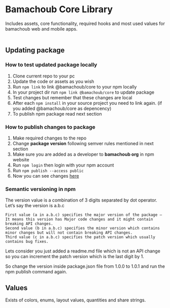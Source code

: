 # Bamachoub Core Library

Includes assets, core functionality, required hooks and most used values for bamachoub web and mobile apps.  
<br/>


## Updating package

### How to test updated package locally

1. Clone current repo to your pc
2. Update the code or assets as you wish
3. Run ```npm link``` to link @bamachoub/core to your npm locally
4. In your project dir run ```npm link @bamachoub/core``` to update package
5. Test changes but remember that these changes are local 
6. After each ```npm install``` in your source project you need to link again. (if you added @bamachoub/core as depencency)
7. To publish npm package read next section


### How to publish changes to package

1. Make required changes to the repo
2. Change **package version** following semver rules mentioned in next section
3. Make sure you are added as a developer to **bamachoub org** in npm website
4. Run ```npm login``` then login with your npm account
5. Run ```npm publish --access public```
6. Now you can see changes [here](https://www.npmjs.com/package/@bamachoub/core)


### Semantic versioning in npm

The version value is a combination of 3 digits separated by dot operator. Let’s say the version is a.b.c

    First value (a in a.b.c) specifies the major version of the package — It means this version has Major code changes and it might contain breaking API changes.
    Second value (b in a.b.c) specifies the minor version which contains minor changes but will not contain breaking API changes.
    Third value (c in a.b.c) specifies the patch version which usually contains bug fixes.

Lets consider you just added a readme.md file which is not an API change so you can increment the patch version which is the last digit by 1.

So change the version inside package.json file from 1.0.0 to 1.0.1 and run the npm publish command again.

## Values

Exists of colors, enums, layout values, quantities and share strings.  
